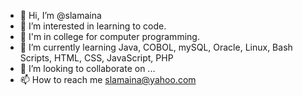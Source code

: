 - 👋 Hi, I’m @slamaina
- 👀 I’m interested in learning to code.
- 🏫 I'm in college for computer programming.
- 🌱 I’m currently learning Java, COBOL, mySQL, Oracle, Linux, Bash Scripts, HTML, CSS, JavaScript, PHP
- 💞️ I’m looking to collaborate on ...
- 📫 How to reach me slamaina@yahoo.com

<!---
slamaina/slamaina is a ✨ special ✨ repository because its `README.md` (this file) appears on your GitHub profile.
You can click the Preview link to take a look at your changes.
--->
